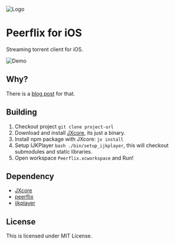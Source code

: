 ![Logo](https://github.com/siuying/peerflix-ios/blob/master/web/logo_bigger.png?raw=true)

# Peerflix for iOS

Streaming torrent client for iOS.

![Demo](https://github.com/siuying/peerflix-ios/blob/master/web/peerflix.gif?raw=true)

## Why?

There is a [blog post](http://reality.hk/2016/02/21/making-peerflix-for-ios-or-how-to-embed-any-nodejs-app-in-ios-app/) for that.

## Building

1. Checkout project ``git clone project-url``
2. Download and install [JXcore](http://jxcore.com/downloads/), its just a binary.
3. Install npm package with JXcore: ``jx install``
4. Setup IJKPlayer ``bash ./bin/setup_ijkplayer``, this will checkout submodules and
static libraries.
5. Open workspace ``Peerflix.xcworkspace`` and Run!

## Dependency

- [JXcore](http://jxcore.com/home/)
- [peerflix](https://github.com/mafintosh/peerflix)
- [ijkplayer](https://github.com/Bilibili/ijkplayer)

## License

This is licensed under MIT License.
